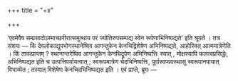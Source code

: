 +++
title = "+४"

+++

‘एवमेवैष सम्प्रसादोऽस्माच्छरीरात्समुत्थाय परं ज्योतिरुपसम्पद्य स्वेन रूपेणाभिनिष्पद्यते’ इति श्रूयते । तत्र संशयः — किं देवलोकाद्युपभोगस्थानेष्विव आगन्तुकेन केनचिद्विशेषेण अभिनिष्पद्यते, आहोस्वित् आत्ममात्रेणेति । किं तावत्प्राप्तम् ? स्थानान्तरेष्विव आगन्तुकेन केनचिद्रूपेण अभिनिष्पत्तिः स्यात् , मोक्षस्यापि फलत्वप्रसिद्धेः, अभिनिष्पद्यत इति च उत्पत्तिपर्यायत्वात् ; स्वरूपमात्रेण चेदभिनिष्पत्तिः, पूर्वास्वप्यवस्थासु स्वरूपानपायात् विभाव्येत ; तस्मात् विशेषेण केनचिदभिनिष्पद्यत इति । एवं प्राप्ते, ब्रूमः —
